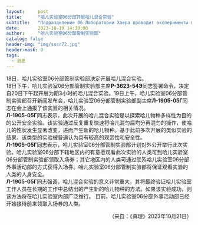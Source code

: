 ```yaml
---
layout:     post
title:      "哈儿实验室06分部开展哈儿混合实验"
subtitle:   "Подразделение 06 Лаборатории Хаера проводит эксперименты по смешиванию хаера"
date:       2023-10-19 14:30:00
author:     "哈儿实验室06分部管制实验部"
catalog: false
header-img: "img/sssr72.jpg"
header-mask: 0
tags:
  - 消息
---
```


18日，哈儿实验室06分部管制实验部决定开展哈儿混合实验。  
18日下午，哈儿实验室06分部管制实验部主席**Р-3623-54Э**同志签署命令，决定自20日下午起开展为期3小时的哈儿混合实验。19日上午，哈儿实验室06分部管制实验部召开新闻发布会，哈儿实验室06分部管制实验部副主席**Л-1905-05Г**同志在会上通报了该实验的相关情况。  
**Л-1905-05Г**同志表示，此次开展的哈儿混合实验是以探索哈儿物种多样性为目的的公开安全实验。该实验通过反复重复快速将哈儿混匀后均分再混匀的操作，使哈儿的性状发生显著改变，进而产生新的哈儿物种。基于此前多次开展的类似实验的结果，该类型的实验被普遍认为具有较高的观赏性和安全性。  
**Л-1905-05Г**同志表示，哈儿实验室06分部管制实验部计划对外公开举行此次实验。哈儿实验室06分部下辖地区内的有意愿观看此次实验的人类可到哈儿实验室06分部管制实验部领取入场券；其它地区内的人类可通过联系哈儿实验室06分部外事活动部的方式获得入场券。哈儿实验室06分部管制实验部将保证观看实验的人类的人身安全。  
**Л-1905-05Г**同志强调，哈儿混合实验的意义非常重大，其将最终验证哈儿实验室工作人员在长期的工作中总结出的产生新的哈儿物种的方法。如果该实验成功，则该方法将在哈儿实验室内部广泛推行。
目前，哈儿实验室06分部外事活动部已经开始接待前来领取入场券的人类。
<div style="text-align: right">（来自：《真理》2023年10月21日）</div>